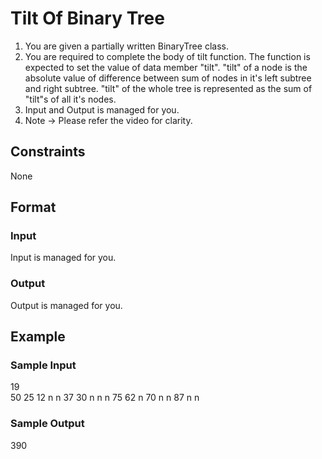 # Tilt Of Binary Tree

1. You are given a partially written BinaryTree class. 
2. You are required to complete the body of tilt function. The function is expected to set the value of data member "tilt". "tilt" of a node is the absolute value of difference between sum of nodes in it's left subtree and right subtree. "tilt" of the whole tree is represented as the sum of "tilt"s of all it's nodes. 
3. Input and Output is managed for you. 
4. Note -> Please refer the video for clarity.


## Constraints
None

## Format
### Input
Input is managed for you.

### Output
Output is managed for you.

## Example
### Sample Input

19  
50 25 12 n n 37 30 n n n 75 62 n 70 n n 87 n n

### Sample Output
390

